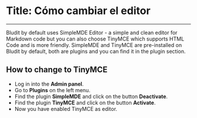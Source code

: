 # Title: Cómo cambiar el editor
<!-- Position: 5 -->
---
Bludit by default uses SimpleMDE Editor - a simple and clean editor for Markdown code but you can also choose TinyMCE which supports HTML Code and is more friendly. SimpleMDE and TinyMCE are pre-installed on Bludit by default, both are plugins and you can find it in the plugin section.

## How to change to TinyMCE
- Log in into the **Admin panel**.
- Go to **Plugins** on the left menu.
- Find the plugin **SimpleMDE** and click on the button **Deactivate**.
- Find the plugin **TinyMCE** and click on the button **Activate**.
- Now you have enabled TinyMCE as editor.
